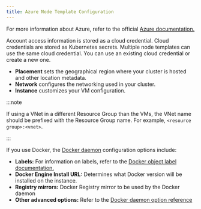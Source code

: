 ```yaml
---
title: Azure Node Template Configuration
---
```


For more information about Azure, refer to the official [Azure documentation.](https://docs.microsoft.com/en-us/azure/?product=featured)

Account access information is stored as a cloud credential. Cloud credentials are stored as Kubernetes secrets. Multiple node templates can use the same cloud credential. You can use an existing cloud credential or create a new one.

- **Placement** sets the geographical region where your cluster is hosted and other location metadata.
- **Network** configures the networking used in your cluster.
- **Instance** customizes your VM configuration.

:::note

If using a VNet in a different Resource Group than the VMs, the VNet name should be prefixed with the Resource Group name. For example, `<resource group>:<vnet>`.

:::

If you use Docker, the [Docker daemon](https://docs.docker.com/engine/docker-overview/#the-docker-daemon) configuration options include:

- **Labels:** For information on labels, refer to the [Docker object label documentation.](https://docs.docker.com/config/labels-custom-metadata/)
- **Docker Engine Install URL:** Determines what Docker version will be installed on the instance.
- **Registry mirrors:** Docker Registry mirror to be used by the Docker daemon
- **Other advanced options:** Refer to the [Docker daemon option reference](https://docs.docker.com/engine/reference/commandline/dockerd/)